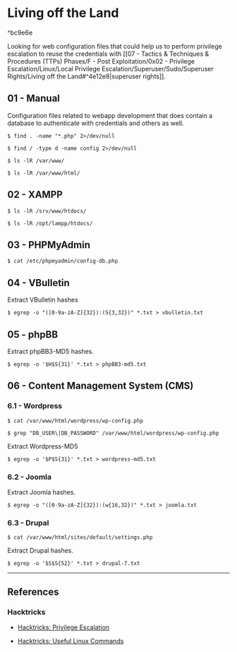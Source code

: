 # Living off the Land

^bc9e6e

Looking for web configuration files that could help us to perform privilege escalation to reuse the credentials with [[07 - Tactics & Techniques & Procedures (TTPs) Phases/F - Post Exploitation/0x02 - Privilege Escalation/Linux/Local Privilege Escalation/Superuser/Sudo/Superuser Rights/Living off the Land#^4e12e8|superuser rights]].

## 01 - Manual

Configuration files related to webapp development that does contain a database to authenticate with credentials and others as well.

```
$ find . -name "*.php" 2>/dev/null

$ find / -type d -name config 2>/dev/null

$ ls -lR /var/www/

$ ls -lR /var/www/html/
```

## 02 - XAMPP

```
$ ls -lR /srv/www/htdocs/

$ ls -lR /opt/lampp/htdocs/
```

## 03 - PHPMyAdmin

```
$ cat /etc/phpmyadmin/config-db.php
```

## 04 - VBulletin

Extract VBulletin hashes

```
$ egrep -o "([0-9a-zA-Z]{32}):(S{3,32})" *.txt > vbulletin.txt
```

## 05 - phpBB

Extract phpBB3-MD5 hashes.

```
$ egrep -o '$H$S{31}' *.txt > phpBB3-md5.txt
```

## 06 - Content Management System (CMS)

### 6.1 - Wordpress

```
$ cat /var/www/html/wordpress/wp-config.php

$ grep "DB_USER\|DB_PASSWORD" /var/www/html/wordpress/wp-config.php
```

Extract Wordpress-MD5

```
$ egrep -o '$P$S{31}' *.txt > wordpress-md5.txt
```

### 6.2 - Joomla

Extract Joomla hashes.

```
$ egrep -o "([0-9a-zA-Z]{32}):(w{16,32})" *.txt > joomla.txt
```

### 6.3 - Drupal

```
$ cat /var/www/html/sites/default/settings.php
```

Extract Drupal hashes.

```
$ egrep -o '$S$S{52}' *.txt > drupal-7.txt
```

---
## References

### Hacktricks

- [Hacktricks: Privilege Escalation](https://book.hacktricks.wiki/en/linux-hardening/privilege-escalation/index.html)

- [Hacktricks: Useful Linux Commands](https://book.hacktricks.wiki/en/linux-hardening/useful-linux-commands.html)